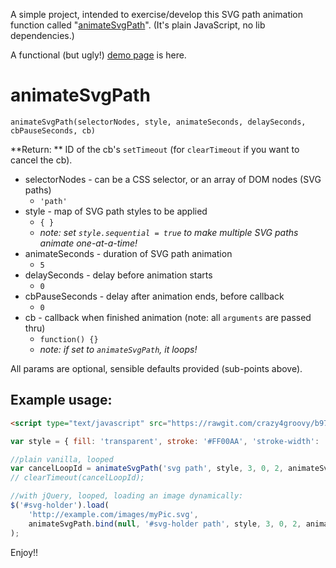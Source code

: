 A simple project, intended to exercise/develop this SVG path animation function called "[animateSvgPath](https://gist.github.com/crazy4groovy/b9793d573e9b58e1c758a0b6379cfe22)". (It's plain JavaScript, no lib dependencies.)

A functional (but ugly!) [demo page](http://crazy4groovy.github.io/animateSvgPath) is here.

# animateSvgPath

`animateSvgPath(selectorNodes, style, animateSeconds, delaySeconds, cbPauseSeconds, cb)`

**Return: ** ID of the cb's `setTimeout` (for `clearTimeout` if you want to cancel the cb).

* selectorNodes - can be a CSS selector, or an array of DOM nodes (SVG paths)
	* `'path'`
* style - map of SVG path styles to be applied
	* `{ }`
	* _note: set `style.sequential = true` to make multiple SVG paths animate one-at-a-time!_
* animateSeconds - duration of SVG path animation
	* `5`
* delaySeconds - delay before animation starts
	* `0`
* cbPauseSeconds - delay after animation ends, before callback
	* `0`
* cb - callback when finished animation (note: all `arguments` are passed thru)
	* `function() {}`
	* _note: if set to `animateSvgPath`, it loops!_

All params are optional, sensible defaults provided (sub-points above).

## Example usage:

```html
<script type="text/javascript" src="https://rawgit.com/crazy4groovy/b9793d573e9b58e1c758a0b6379cfe22/raw/animateSvgPath.min.js"></script>
```

```js
var style = { fill: 'transparent', stroke: '#FF00AA', 'stroke-width': '2', sequential: true };

//plain vanilla, looped
var cancelLoopId = animateSvgPath('svg path', style, 3, 0, 2, animateSvgPath);
// clearTimeout(cancelLoopId);

//with jQuery, looped, loading an image dynamically:
$('#svg-holder').load(
	'http://example.com/images/myPic.svg',
	animateSvgPath.bind(null, '#svg-holder path', style, 3, 0, 2, animateSvgPath)
);
```

Enjoy!!
